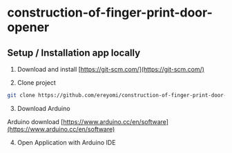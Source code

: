# construction-of-finger-print-door-opener

## Setup / Installation app locally

1. Download and install [https://git-scm.com/](https://git-scm.com/)

2. Clone project

```bash
git clone https://github.com/ereyomi/construction-of-finger-print-door-opener.git
```

3. Download Arduino

Arduino download [https://www.arduino.cc/en/software](https://www.arduino.cc/en/software)

4. Open Application with Arduino IDE
